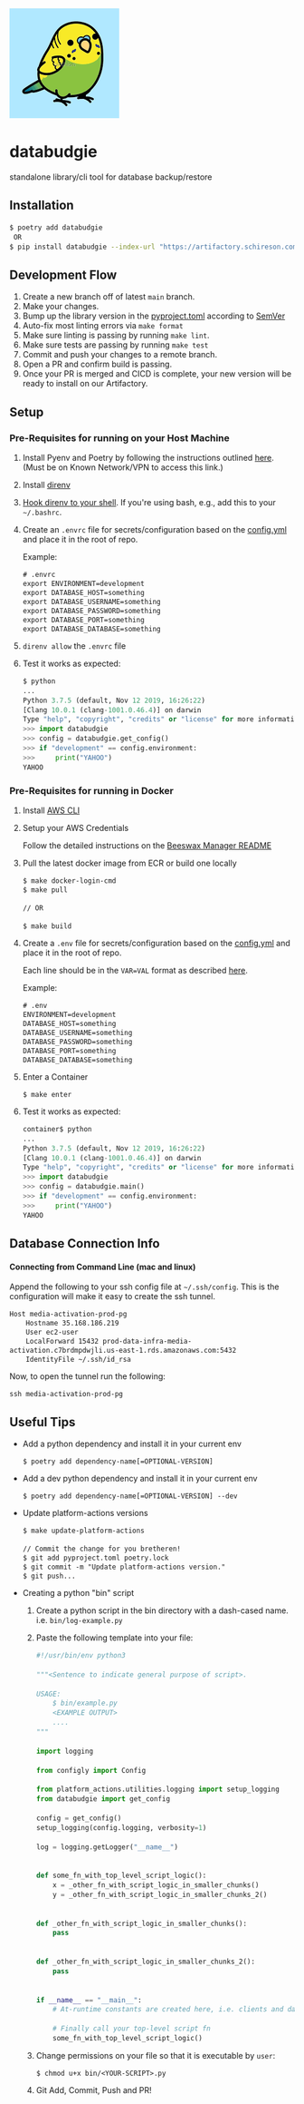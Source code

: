 ![databudgie](databudgie.png)

# databudgie

standalone library/cli tool for database backup/restore

## Installation

```bash
$ poetry add databudgie
 OR
$ pip install databudgie --index-url "https://artifactory.schireson.com/artifactory/api/pypi/pypi/simple"
```

## Development Flow

1. Create a new branch off of latest `main` branch.
1. Make your changes.
1. Bump up the library version in the [pyproject.toml](./pyproject.toml) according to [SemVer](https://semver.org/#summary)
1. Auto-fix most linting errors via `make format`
1. Make sure linting is passing by running `make lint`.
1. Make sure tests are passing by running `make test`
1. Commit and push your changes to a remote branch.
1. Open a PR and confirm build is passing.
1. Once your PR is merged and CICD is complete, your new version will be ready to install on our Artifactory.

## Setup

### Pre-Requisites for running on your Host Machine

1. Install Pyenv and Poetry by following the instructions outlined [here](http://engineering.docs.known.is/blog/recommended-python-environment-setup/). (Must be on Known Network/VPN to access this link.)

1. Install [direnv](https://direnv.net/)

1. [Hook direnv to your shell](https://direnv.net/docs/hook.html). If you're using bash, e.g., add this to your `~/.bashrc`.

1. Create an `.envrc` file for secrets/configuration based on the [config.yml](./config.yml) and place it in the root of repo.

    Example:

    ```shell
    # .envrc
    export ENVIRONMENT=development
    export DATABASE_HOST=something
    export DATABASE_USERNAME=something
    export DATABASE_PASSWORD=something
    export DATABASE_PORT=something
    export DATABASE_DATABASE=something
    ```

1. `direnv allow` the `.envrc` file

1. Test it works as expected:

    ```python
    $ python
    ...
    Python 3.7.5 (default, Nov 12 2019, 16:26:22)
    [Clang 10.0.1 (clang-1001.0.46.4)] on darwin
    Type "help", "copyright", "credits" or "license" for more information.
    >>> import databudgie
    >>> config = databudgie.get_config()
    >>> if "development" == config.environment:
    >>>     print("YAHOO")
    YAHOO
    ```

### Pre-Requisites for running in Docker

1. Install [AWS CLI](https://docs.aws.amazon.com/cli/latest/userguide/install-cliv2.html)

1. Setup your AWS Credentials

    Follow the detailed instructions on the [Beeswax Manager README](https://github.com/schireson/media-activation-beeswax-manager#setup-aws-credentials-locally)

1. Pull the latest docker image from ECR or build one locally

    ```shell
    $ make docker-login-cmd
    $ make pull

    // OR

    $ make build
    ```

1. Create a `.env` file for secrets/configuration based on the [config.yml](./config.yml) and place it in the root of repo.

    Each line should be in the `VAR=VAL` format as described [here](https://docs.docker.com/compose/env-file/).

    Example:

    ```shell
    # .env
    ENVIRONMENT=development
    DATABASE_HOST=something
    DATABASE_USERNAME=something
    DATABASE_PASSWORD=something
    DATABASE_PORT=something
    DATABASE_DATABASE=something
    ```

1. Enter a Container

    ```shell
    $ make enter
    ```

1. Test it works as expected:

    ```python
    container$ python
    ...
    Python 3.7.5 (default, Nov 12 2019, 16:26:22)
    [Clang 10.0.1 (clang-1001.0.46.4)] on darwin
    Type "help", "copyright", "credits" or "license" for more information.
    >>> import databudgie
    >>> config = databudgie.main()
    >>> if "development" == config.environment:
    >>>     print("YAHOO")
    YAHOO
    ```

## Database Connection Info

#### Connecting from Command Line (mac and linux)

Append the following to your ssh config file at `~/.ssh/config`. This is the configuration will make it easy to create the ssh tunnel.

```
Host media-activation-prod-pg
    Hostname 35.168.186.219
    User ec2-user
    LocalForward 15432 prod-data-infra-media-activation.c7brdmpdwjli.us-east-1.rds.amazonaws.com:5432
    IdentityFile ~/.ssh/id_rsa
```

Now, to open the tunnel run the following:

```
ssh media-activation-prod-pg
```

## Useful Tips

* Add a python dependency and install it in your current env

    ```shell
    $ poetry add dependency-name[=OPTIONAL-VERSION]
    ```

* Add a dev python dependency and install it in your current env

    ```shell
    $ poetry add dependency-name[=OPTIONAL-VERSION] --dev
    ```

* Update platform-actions versions

    ```shell
    $ make update-platform-actions

    // Commit the change for you bretheren!
    $ git add pyproject.toml poetry.lock
    $ git commit -m "Update platform-actions version."
    $ git push...
    ```

* Creating a python "bin" script

    1. Create a python script in the bin directory with a dash-cased name. i.e. `bin/log-example.py`

    1. Paste the following template into your file:

        ```python
        #!/usr/bin/env python3

        """<Sentence to indicate general purpose of script>.

        USAGE:
            $ bin/example.py
            <EXAMPLE OUTPUT>
            ....
        """

        import logging

        from configly import Config

        from platform_actions.utilities.logging import setup_logging
        from databudgie import get_config

        config = get_config()
        setup_logging(config.logging, verbosity=1)

        log = logging.getLogger("__name__")


        def some_fn_with_top_level_script_logic():
            x = _other_fn_with_script_logic_in_smaller_chunks()
            y = _other_fn_with_script_logic_in_smaller_chunks_2()


        def _other_fn_with_script_logic_in_smaller_chunks():
            pass


        def _other_fn_with_script_logic_in_smaller_chunks_2():
            pass


        if __name__ == "__main__":
            # At-runtime constants are created here, i.e. clients and date values

            # Finally call your top-level script fn
            some_fn_with_top_level_script_logic()
        ```

    1. Change permissions on your file so that it is executable by `user`:

        ```shell
        $ chmod u+x bin/<YOUR-SCRIPT>.py
        ```

    1. Git Add, Commit, Push and PR!
